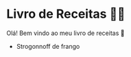 # Livro de Receitas :man_cook:	

Olá! Bem vindo ao meu livro de receitas :wave:

- Strogonnoff de frango
